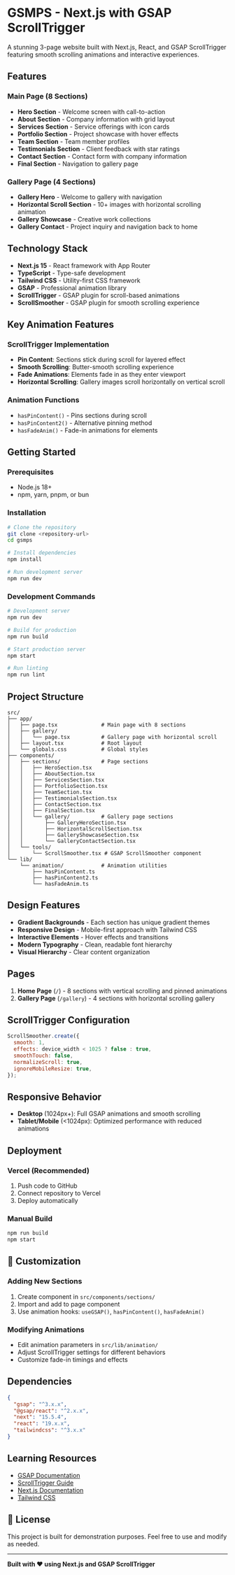 # GSMPS - Next.js with GSAP ScrollTrigger

A stunning 3-page website built with Next.js, React, and GSAP ScrollTrigger featuring smooth scrolling animations and interactive experiences.

##  Features

### Main Page (8 Sections)

- **Hero Section** - Welcome screen with call-to-action
- **About Section** - Company information with grid layout
- **Services Section** - Service offerings with icon cards
- **Portfolio Section** - Project showcase with hover effects
- **Team Section** - Team member profiles
- **Testimonials Section** - Client feedback with star ratings
- **Contact Section** - Contact form with company information
- **Final Section** - Navigation to gallery page

### Gallery Page (4 Sections)

- **Gallery Hero** - Welcome to gallery with navigation
- **Horizontal Scroll Section** - 10+ images with horizontal scrolling animation
- **Gallery Showcase** - Creative work collections
- **Gallery Contact** - Project inquiry and navigation back to home

##  Technology Stack

- **Next.js 15** - React framework with App Router
- **TypeScript** - Type-safe development
- **Tailwind CSS** - Utility-first CSS framework
- **GSAP** - Professional animation library
- **ScrollTrigger** - GSAP plugin for scroll-based animations
- **ScrollSmoother** - GSAP plugin for smooth scrolling experience

##  Key Animation Features

### ScrollTrigger Implementation

- **Pin Content**: Sections stick during scroll for layered effect
- **Smooth Scrolling**: Butter-smooth scrolling experience
- **Fade Animations**: Elements fade in as they enter viewport
- **Horizontal Scrolling**: Gallery images scroll horizontally on vertical scroll

### Animation Functions

- `hasPinContent()` - Pins sections during scroll
- `hasPinContent2()` - Alternative pinning method
- `hasFadeAnim()` - Fade-in animations for elements

##  Getting Started

### Prerequisites

- Node.js 18+
- npm, yarn, pnpm, or bun

### Installation

```bash
# Clone the repository
git clone <repository-url>
cd gsmps

# Install dependencies
npm install

# Run development server
npm run dev
```

### Development Commands

```bash
# Development server
npm run dev

# Build for production
npm run build

# Start production server
npm start

# Run linting
npm run lint
```

## Project Structure

```
src/
├── app/
│   ├── page.tsx              # Main page with 8 sections
│   ├── gallery/
│   │   └── page.tsx          # Gallery page with horizontal scroll
│   ├── layout.tsx            # Root layout
│   └── globals.css           # Global styles
├── components/
│   ├── sections/             # Page sections
│   │   ├── HeroSection.tsx
│   │   ├── AboutSection.tsx
│   │   ├── ServicesSection.tsx
│   │   ├── PortfolioSection.tsx
│   │   ├── TeamSection.tsx
│   │   ├── TestimonialsSection.tsx
│   │   ├── ContactSection.tsx
│   │   ├── FinalSection.tsx
│   │   └── gallery/          # Gallery page sections
│   │       ├── GalleryHeroSection.tsx
│   │       ├── HorizontalScrollSection.tsx
│   │       ├── GalleryShowcaseSection.tsx
│   │       └── GalleryContactSection.tsx
│   └── tools/
│       └── ScrollSmoother.tsx # GSAP ScrollSmoother component
└── lib/
    └── animation/            # Animation utilities
        ├── hasPinContent.ts
        ├── hasPinContent2.ts
        └── hasFadeAnim.ts
```
##  Design Features

- **Gradient Backgrounds** - Each section has unique gradient themes
- **Responsive Design** - Mobile-first approach with Tailwind CSS
- **Interactive Elements** - Hover effects and transitions
- **Modern Typography** - Clean, readable font hierarchy
- **Visual Hierarchy** - Clear content organization

##  Pages

1. **Home Page** (`/`) - 8 sections with vertical scrolling and pinned animations
2. **Gallery Page** (`/gallery`) - 4 sections with horizontal scrolling gallery

##  ScrollTrigger Configuration

```javascript
ScrollSmoother.create({
  smooth: 1,
  effects: device_width < 1025 ? false : true,
  smoothTouch: false,
  normalizeScroll: true,
  ignoreMobileResize: true,
});
```

##  Responsive Behavior

- **Desktop** (1024px+): Full GSAP animations and smooth scrolling
- **Tablet/Mobile** (<1024px): Optimized performance with reduced animations

##  Deployment

### Vercel (Recommended)

1. Push code to GitHub
2. Connect repository to Vercel
3. Deploy automatically

### Manual Build

```bash
npm run build
npm start
```

## 🔧 Customization

### Adding New Sections

1. Create component in `src/components/sections/`
2. Import and add to page component
3. Use animation hooks: `useGSAP()`, `hasPinContent()`, `hasFadeAnim()`

### Modifying Animations

- Edit animation parameters in `src/lib/animation/`
- Adjust ScrollTrigger settings for different behaviors
- Customize fade-in timings and effects

## Dependencies

```json
{
  "gsap": "^3.x.x",
  "@gsap/react": "^2.x.x",
  "next": "15.5.4",
  "react": "19.x.x",
  "tailwindcss": "^3.x.x"
}
```

## Learning Resources

- [GSAP Documentation](https://gsap.com/docs/)
- [ScrollTrigger Guide](https://gsap.com/scrolltrigger/)
- [Next.js Documentation](https://nextjs.org/docs)
- [Tailwind CSS](https://tailwindcss.com/docs)

## 📄 License

This project is built for demonstration purposes. Feel free to use and modify as needed.

---

**Built with ❤️ using Next.js and GSAP ScrollTrigger**
